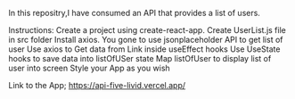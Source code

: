 In this repositry,I have consumed an API that provides a list of users.

Instructions:
    Create a project using create-react-app.
    Create UserList.js file in src folder
    Install axios.
    You gone to use jsonplaceholder API to get list of user 
    Use axios to Get data from Link inside useEffect hooks
    Use UseState hooks to save data into listOfUSer state 
    Map listOfUser to display list of user into screen 
    Style your App as you wish

Link to the App; https://api-five-livid.vercel.app/